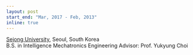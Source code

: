 ```yaml
---
layout: post
start_end: "Mar, 2017 - Feb, 2013"
inline: true
---
```


[Sejong University](http://www.sejong.ac.kr/), Seoul, South Korea \
B.S. in Intelligence Mechatronics Engineering
Advisor: Prof. Yukyung Choi
